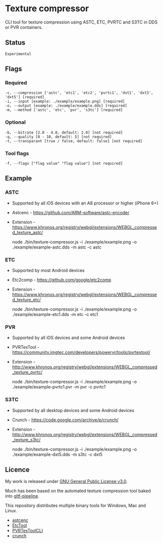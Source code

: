 # Texture compressor

CLI tool for texture compression using ASTC, ETC, PVRTC and S3TC in DDS or PVR containers.

## Status

	Experimental

## Flags

### Required
	-c, --compression ['astc', 'etc1', 'etc2', 'pvrtc1', 'dxt1', 'dxt3', 'dxt5'] [required]
	-i, --input [example: ./example/example.png] [required]
	-o, --output [example: ./example/example.dds] [required]
	-m, --method ['astc', 'etc', 'pvr', 's3tc'] [required]

### Optional
	-b, --bitrate [2.0 - 4.0, default: 2.0] [not required]
	-q, --quality [0 - 10, default: 5] [not required]
	-t, --transparant [true / false, default: false] [not required]

### Tool flags
	-f, --flags ["flag value" "flag value"] [not required]

## Example

### ASTC
- Supported by all iOS devices with an A8 processor or higher (iPhone 6+)
- Astcenc - https://github.com/ARM-software/astc-encoder
- Extension - https://www.khronos.org/registry/webgl/extensions/WEBGL_compressed_texture_astc/


	node ./bin/texture-compressor.js -i ./example/example.png -o ./example/example-astc.dds -m astc -c astc

### ETC
- Supported by most Android devices
- Etc2comp - https://github.com/google/etc2comp
- Extension - https://www.khronos.org/registry/webgl/extensions/WEBGL_compressed_texture_etc/


	node ./bin/texture-compressor.js -i ./example/example.png -o ./example/example-etc1.dds -m etc -c etc1

### PVR
- Supported by all iOS devices and some Android devices
- PVRTexTool - https://community.imgtec.com/developers/powervr/tools/pvrtextool/
- Extension - http://www.khronos.org/registry/webgl/extensions/WEBGL_compressed_texture_pvrtc/


	node ./bin/texture-compressor.js -i ./example/example.png -o ./example/example-pvrtc1.pvr -m pvr -c pvrtc1

### S3TC
- Supported by all desktop devices and some Android devices
- Crunch - https://code.google.com/archive/p/crunch/
- Extension - http://www.khronos.org/registry/webgl/extensions/WEBGL_compressed_texture_s3tc/


    node ./bin/texture-compressor.js -i ./example/example.png -o ./example/example-dxt5.dds -m s3tc -c dxt5

## Licence

My work is released under [GNU General Public License v3.0](https://raw.githubusercontent.com/TimvanScherpenzeel/texture-compressor/master/LICENSE).

Much has been based on the automated texture compression tool baked into [gltf-pipeline](https://raw.githubusercontent.com/AnalyticalGraphicsInc/gltf-pipeline/master/LICENSE.md).

This repository distributes multiple binary tools for Windows, Mac and Linux.

- [astcenc](https://raw.githubusercontent.com/ARM-software/astc-encoder/master/license.txt)
- [EtcTool](https://raw.githubusercontent.com/google/etc2comp/master/LICENSE)
- [PVRTexToolCLI](https://community.imgtec.com/developers/powervr/sdk-end-user-licence-agreement/)
- [crunch](https://raw.githubusercontent.com/Unvanquished/crunch/master/license.txt)
